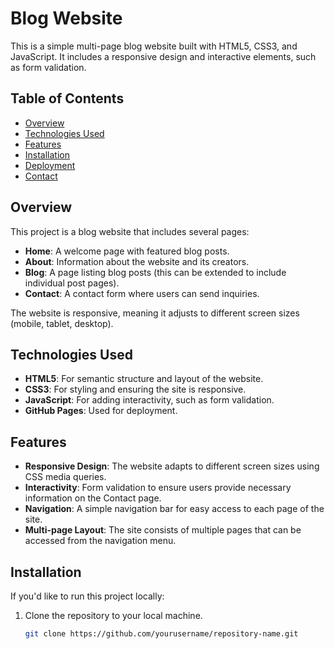 # Blog Website

This is a simple multi-page blog website built with HTML5, CSS3, and JavaScript. It includes a responsive design and interactive elements, such as form validation.

## Table of Contents

- [Overview](#overview)
- [Technologies Used](#technologies-used)
- [Features](#features)
- [Installation](#installation)
- [Deployment](#deployment)
- [Contact](#contact)

## Overview

This project is a blog website that includes several pages:

- **Home**: A welcome page with featured blog posts.
- **About**: Information about the website and its creators.
- **Blog**: A page listing blog posts (this can be extended to include individual post pages).
- **Contact**: A contact form where users can send inquiries.

The website is responsive, meaning it adjusts to different screen sizes (mobile, tablet, desktop).

## Technologies Used

- **HTML5**: For semantic structure and layout of the website.
- **CSS3**: For styling and ensuring the site is responsive.
- **JavaScript**: For adding interactivity, such as form validation.
- **GitHub Pages**: Used for deployment.

## Features

- **Responsive Design**: The website adapts to different screen sizes using CSS media queries.
- **Interactivity**: Form validation to ensure users provide necessary information on the Contact page.
- **Navigation**: A simple navigation bar for easy access to each page of the site.
- **Multi-page Layout**: The site consists of multiple pages that can be accessed from the navigation menu.

## Installation

If you'd like to run this project locally:

1. Clone the repository to your local machine.
   ```bash
   git clone https://github.com/yourusername/repository-name.git
   ```
